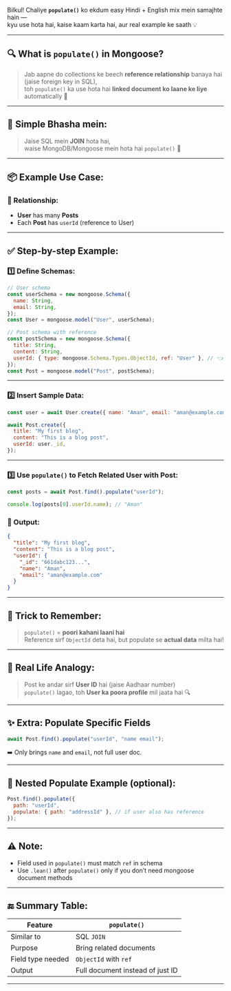 Bilkul! Chaliye **`populate()`** ko ekdum easy Hindi + English mix mein samajhte hain —  
kyu use hota hai, kaise kaam karta hai, aur real example ke saath 💡

---

## 🔍 What is `populate()` in Mongoose?

> Jab aapne do collections ke beech **reference relationship** banaya hai (jaise foreign key in SQL),  
> toh `populate()` ka use hota hai **linked document ko laane ke liye** automatically 🧠

---

## 🧠 Simple Bhasha mein:

> Jaise SQL mein **JOIN** hota hai,  
> waise MongoDB/Mongoose mein hota hai `populate()` 🎯

---

## 📦 Example Use Case:

### 👫 Relationship:

- **User** has many **Posts**
- Each **Post** has `userId` (reference to User)

---

## ✅ Step-by-step Example:

### 1️⃣ Define Schemas:

```js
// User schema
const userSchema = new mongoose.Schema({
  name: String,
  email: String,
});
const User = mongoose.model("User", userSchema);

// Post schema with reference
const postSchema = new mongoose.Schema({
  title: String,
  content: String,
  userId: { type: mongoose.Schema.Types.ObjectId, ref: "User" }, // 👈 reference
});
const Post = mongoose.model("Post", postSchema);
```

---

### 2️⃣ Insert Sample Data:

```js
const user = await User.create({ name: "Aman", email: "aman@example.com" });

await Post.create({
  title: "My first blog",
  content: "This is a blog post",
  userId: user._id,
});
```

---

### 3️⃣ Use `populate()` to Fetch Related User with Post:

```js
const posts = await Post.find().populate("userId");

console.log(posts[0].userId.name); // "Aman"
```

### 🧾 Output:

```json
{
  "title": "My first blog",
  "content": "This is a blog post",
  "userId": {
    "_id": "661dabc123...",
    "name": "Aman",
    "email": "aman@example.com"
  }
}
```

---

## 🎯 Trick to Remember:

> `populate()` = **poori kahani laani hai**  
> Reference sirf `ObjectId` deta hai, but populate se **actual data** milta hai!

---

## 🧠 Real Life Analogy:

> Post ke andar sirf **User ID** hai (jaise Aadhaar number)  
> `populate()` lagao, toh **User ka poora profile** mil jaata hai 🔍

---

## ✨ Extra: Populate Specific Fields

```js
await Post.find().populate("userId", "name email");
```

➡️ Only brings `name` and `email`, not full user doc.

---

## 🔁 Nested Populate Example (optional):

```js
Post.find().populate({
  path: "userId",
  populate: { path: "addressId" }, // if user also has reference
});
```

---

## ⚠️ Note:

- Field used in `populate()` must match `ref` in schema
- Use `.lean()` after `populate()` only if you don’t need mongoose document methods

---

## 🔚 Summary Table:

| Feature           | `populate()`                     |
| ----------------- | -------------------------------- |
| Similar to        | SQL `JOIN`                       |
| Purpose           | Bring related documents          |
| Field type needed | `ObjectId` with `ref`            |
| Output            | Full document instead of just ID |

---
